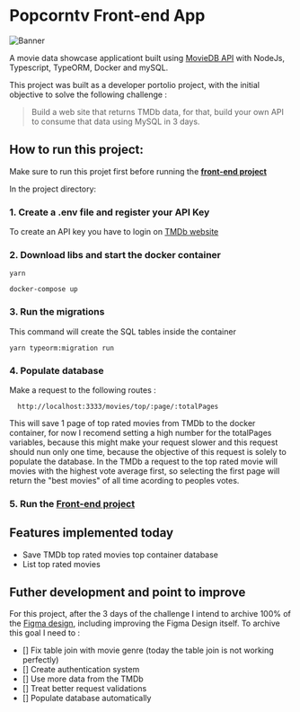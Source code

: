 # Popcorntv Front-end App
![Banner](https://i.imgur.com/J7j0t9G.png)

A movie data showcase applicationt built using [MovieDB API](https://themoviedb.org) with NodeJs, Typescript, TypeORM, Docker and mySQL.

This project was built as a developer portolio project, with the initial objective to  solve the following challenge :  

> Build a web site that returns TMDb data, for that, build your own API to consume that data using MySQL in 3 days. 

## How to run this project:

Make sure to run this projet first before running the **[front-end project](https://github.com/DaniloGMattos/popcorntv-frontend)**

In the project directory:

### 1. Create a **.env** file and register your API Key

To create an API key you have to login on [TMDb website](https://themoviedb.org)

### 2. Download libs and start the docker container

```shell
yarn

docker-compose up
```

### 3. Run the migrations 

This command will create the SQL tables inside the container

```shell
yarn typeorm:migration run
```

### 4. Populate database 

Make a request to the following routes : 

```shell
  http://localhost:3333/movies/top/:page/:totalPages
```
This will save 1 page of top rated movies from TMDb to the docker container, for now I recomend setting a high number for the totalPages variables, because this might make your request slower and this request should nun only one time, because the objective of this request is solely to populate the database.
In the TMDb a request to the top rated movie will movies with the highest vote average first, so selecting the first page will return the "best movies" of all time acording to peoples votes.
### 5. Run the **[Front-end project](https://github.com/DaniloGMattos/popcorntv-frontend)**


## Features implemented today 
- Save TMDb top rated movies top container database
- List top rated movies

## Futher development and point to improve

For this  project, after the 3 days of the challenge I intend to archive 100% of the [Figma design](https://www.figma.com/file/6RhE6cOOnR5rd9dCEKlhZP/Untitled?node-id=14%3A188), including improving the Figma Design itself. To archive this goal I need to : 

 - [] Fix table join with movie genre (today the table join is not working perfectly)
 - [] Create authentication system 
 - [] Use more data from the TMDb
 - [] Treat better request validations
 - [] Populate database automatically
